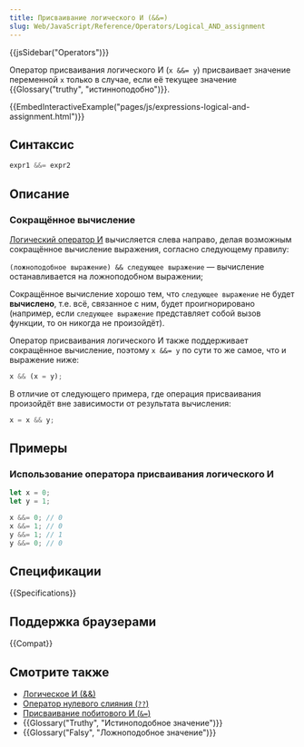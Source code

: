 ```yaml
---
title: Присваивание логического И (&&=)
slug: Web/JavaScript/Reference/Operators/Logical_AND_assignment
---
```


{{jsSidebar("Operators")}}

Оператор присваивания логического И (`x &&= y`) присваивает значение переменной `x` только в случае, если её текущее значение {{Glossary("truthy", "истинноподобно")}}.

{{EmbedInteractiveExample("pages/js/expressions-logical-and-assignment.html")}}

## Синтаксис

```js
expr1 &&= expr2
```

## Описание

### Сокращённое вычисление

[Логический оператор И](/ru/docs/Web/JavaScript/Reference/Operators/Logical_AND) вычисляется слева направо, делая возможным сокращённое вычисление выражения, согласно следующему правилу:

`(ложноподобное выражение) && следующее выражение` — вычисление останавливается на ложноподобном выражении;

Сокращённое вычисление хорошо тем, что `следующее выражение` не будет **вычислено**, т.е. всё, связанное с ним, будет проигнорировано (например, если
`следующее выражение` представляет собой вызов функции, то он никогда не произойдёт).

Оператор присваивания логического И также поддерживает сокращённое вычисление, поэтому `x &&= y` по сути то же самое, что и выражение ниже:

```js
x && (x = y);
```

В отличие от следующего примера, где операция присваивания произойдёт вне зависимости от результата вычисления:

```js example-bad
x = x && y;
```

## Примеры

### Использование оператора присваивания логического И

```js
let x = 0;
let y = 1;

x &&= 0; // 0
x &&= 1; // 0
y &&= 1; // 1
y &&= 0; // 0
```

## Спецификации

{{Specifications}}

## Поддержка браузерами

{{Compat}}

## Смотрите также

- [Логическое И (&&)](/ru/docs/Web/JavaScript/Reference/Operators/Logical_AND)
- [Оператор нулевого слияния (`??`)](/ru/docs/Web/JavaScript/Reference/Operators/Nullish_coalescing_operator)
- [Присваивание побитового И (`&=`)](/ru/docs/Web/JavaScript/Reference/Operators/Bitwise_AND_assignment)
- {{Glossary("Truthy", "Истиноподобное значение")}}
- {{Glossary("Falsy", "Ложноподобное значение")}}
